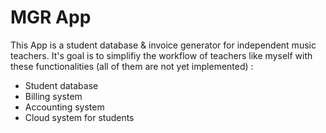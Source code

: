 # MGR App

This App is a student database & invoice generator for independent music teachers. It's goal is to simplifiy the workflow of teachers like myself with these functionalities (all of them are not yet implemented) :

- Student database
- Billing system
- Accounting system
- Cloud system for students
